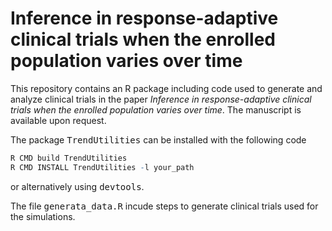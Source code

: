 Inference in response-adaptive clinical trials when the enrolled population varies over time
============================================================================================

This repository contains an R package including code used to generate
and analyze clinical trials in the paper *Inference in response-adaptive
clinical trials when the enrolled population varies over time*. The manuscript is available upon request.

The package <tt>TrendUtilities</tt> can be installed with the following
code

``` r
R CMD build TrendUtilities
R CMD INSTALL TrendUtilities -l your_path
```

or alternatively using <tt>devtools</tt>.

The file <tt>generata\_data.R</tt> incude steps to generate clinical
trials used for the simulations.
